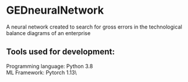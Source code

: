 # GEDneuralNetwork
A neural network created to search for gross errors in the technological balance diagrams of an enterprise
## Tools used for development:
Programming language: Python 3.8\
ML Framework: Pytorch 1.13\
